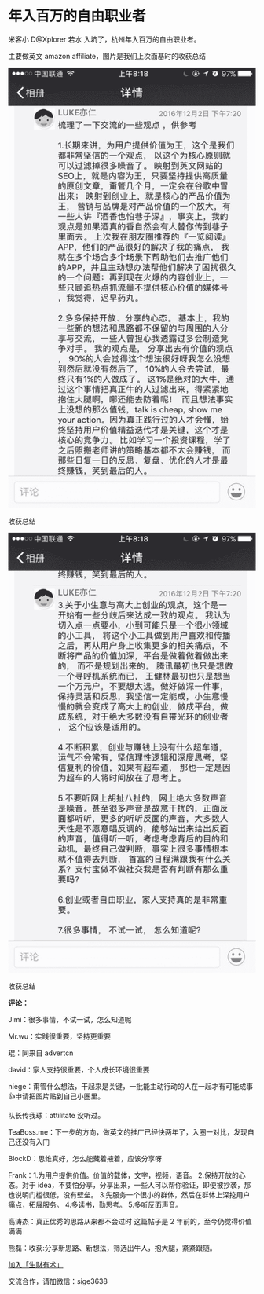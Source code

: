 # 年入百万的自由职业者

米客小 D@Xplorer 若水 入坑了，杭州年入百万的自由职业者。

主要做英文 amazon affiliate，图片是我们上次面基时的收获总结

![](img/9bb37be8579da2a7c3421ddc2e1428ba.jpg)

收获总结

![](img/10d95f68ea21dd83e4bb228688e2f5f0.jpg)

收获总结

**评论：**

Jimi：很多事情，不试一试，怎么知道呢

Mr.wu：实践很重要，坚持更重要

琨：同来自 advertcn

david：家人支持很重要，个人成长环境很重要

niege：甭管什么想法，干起来是关键，一批能主动行动的人在一起才有可能成事👍申请把图片贴到自己小圈里。

队长传我球：attilitate 没听过。

TeaBoss.me：下一步的方向，做英文的推广已经快两年了，入圈一对比，发现自己还没有入门

BlockD：思维真好，怎么能藏着掖着，应该分享呀

Frank：1.为用户提供价值。价值的载体，文字，视频，语音。 2.保持开放的心态。对于 idea，不要怕分享，分享出来，一些人可以帮你验证，即便被抄袭，那也说明门槛很低，没有壁垒。 3.先服务一个很小的群体，然后在群体上深挖用户痛点，拓展服务。 4.多读书，勤思考。 5.多听反面声音。

高涛杰：真正优秀的思路从来都不会过时 这篇帖子是 2 年前的，至今仍觉得价值满满

熊磊：收获:分享新思路、新想法，筛选出牛人，抱大腿，紧紧跟随。

[加入「生财有术」](https://www.ilangcai.com/jiaru/)

交流合作，请加微信：sige3638